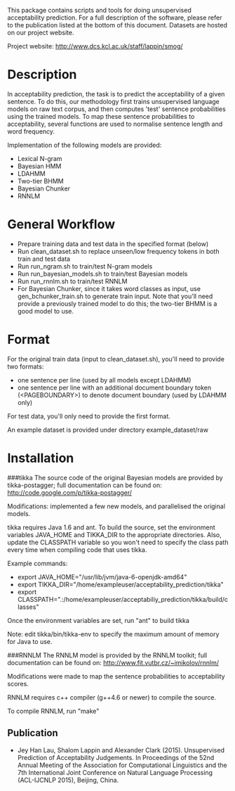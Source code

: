 This package contains scripts and tools for doing unsupervised 
acceptability prediction.  For a full description of the software, 
please refer to the publication listed at the bottom of this document.
Datasets are hosted on our project website.

Project website: http://www.dcs.kcl.ac.uk/staff/lappin/smog/

Description
===========
In acceptability prediction, the task is to predict the acceptability of 
a given sentence. To do this, our methodology first trains unsupervised 
language models on raw text corpus, and then computes 'test' sentence 
probabilities using the trained models. To map these sentence 
probabilities to acceptability, several functions are used to normalise 
sentence length and word frequency.

Implementation of the following models are provided:
* Lexical N-gram
* Bayesian HMM
* LDAHMM
* Two-tier BHMM
* Bayesian Chunker
* RNNLM

General Workflow
================
* Prepare training data and test data in the specified format (below)
* Run clean_dataset.sh to replace unseen/low frequency tokens in both train and
test data
* Run run_ngram.sh to train/test N-gram models
* Run run_bayesian_models.sh to train/test Bayesian models
* Run run_rnnlm.sh to train/test RNNLM
* For Bayesian Chunker, since it takes word classes as input, use gen_bchunker_train.sh
to generate train input. Note that you'll need provide a previously trained model to
do this; the two-tier BHMM is a good model to use.

Format
======
For the original train data (input to clean_dataset.sh), you'll need to provide 
two formats:
* one sentence per line (used by all models except LDAHMM)
* one sentence per line with an additional document boundary token (\<PAGEBOUNDARY\>)
to denote document boundary (used by LDAHMM only)

For test data, you'll only need to provide the first format.

An example dataset is provided under directory example_dataset/raw

Installation
============
###tikka
The source code of the original Bayesian models are provided by tikka-postagger; full
documentation can be found on: http://code.google.com/p/tikka-postagger/

Modifications: implemented a few new models, and parallelised the original models.

tikka requires Java 1.6 and ant. To build the source, set the environment variables 
JAVA_HOME and TIKKA_DIR to the appropriate directories. Also, update the CLASSPATH variable so
you won't need to specify the class path every time when compiling code that uses tikka.

Example commands:
* export JAVA_HOME="/usr/lib/jvm/java-6-openjdk-amd64"
* export TIKKA_DIR="/home/exampleuser/acceptability_prediction/tikka"
* export CLASSPATH=".:/home/exampleuser/acceptabiliy_prediction/tikka/build/classes"

Once the environment variables are set, run "ant" to build tikka

Note: edit tikka/bin/tikka-env to specify the maximum amount of memory for Java to use. 

###RNNLM
The RNNLM model is provided by the RNNLM toolkit; full documentation can be found on:
http://www.fit.vutbr.cz/~imikolov/rnnlm/

Modifications were made to map the sentence probabilities to acceptability scores.

RNNLM requires c++ compiler (g++4.6 or newer) to compile the source.

To compile RNNLM, run "make"


Publication
-----------
* Jey Han Lau, Shalom Lappin and Alexander Clark (2015). 
Unsupervised Prediction of Acceptability Judgements. In Proceedings of
the 52nd Annual Meeting of the Association for Computational Linguistics 
and the 7th International Joint Conference on Natural Language 
Processing (ACL-IJCNLP 2015), Beijing, China.
